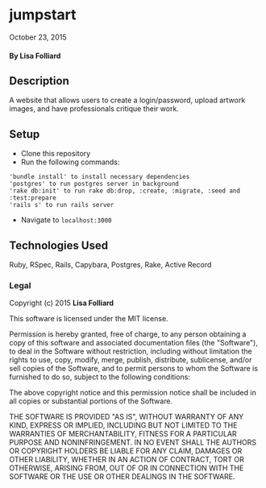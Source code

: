 # jumpstart
October 23, 2015

#### By Lisa Folliard

## Description

A website that allows users to create a login/password, upload artwork images, and have professionals critique their work.

## Setup
* Clone this repository
* Run the following commands:
```
'bundle install' to install necessary dependencies
'postgres' to run postgres server in background
'rake db:init' to run rake db:drop, :create, :migrate, :seed and :test:prepare
'rails s' to run rails server
```
* Navigate to `localhost:3000`

## Technologies Used

Ruby, RSpec, Rails, Capybara, Postgres, Rake, Active Record

### Legal

Copyright (c) 2015 **Lisa Folliard**

This software is licensed under the MIT license.

Permission is hereby granted, free of charge, to any person obtaining a copy
of this software and associated documentation files (the "Software"), to deal
in the Software without restriction, including without limitation the rights
to use, copy, modify, merge, publish, distribute, sublicense, and/or sell
copies of the Software, and to permit persons to whom the Software is
furnished to do so, subject to the following conditions:

The above copyright notice and this permission notice shall be included in
all copies or substantial portions of the Software.

THE SOFTWARE IS PROVIDED "AS IS", WITHOUT WARRANTY OF ANY KIND, EXPRESS OR
IMPLIED, INCLUDING BUT NOT LIMITED TO THE WARRANTIES OF MERCHANTABILITY,
FITNESS FOR A PARTICULAR PURPOSE AND NONINFRINGEMENT. IN NO EVENT SHALL THE
AUTHORS OR COPYRIGHT HOLDERS BE LIABLE FOR ANY CLAIM, DAMAGES OR OTHER
LIABILITY, WHETHER IN AN ACTION OF CONTRACT, TORT OR OTHERWISE, ARISING FROM,
OUT OF OR IN CONNECTION WITH THE SOFTWARE OR THE USE OR OTHER DEALINGS IN
THE SOFTWARE.
